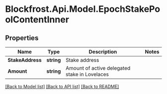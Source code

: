 # Blockfrost.Api.Model.EpochStakePoolContentInner
## Properties

Name | Type | Description | Notes
------------ | ------------- | ------------- | -------------
**StakeAddress** | **string** | Stake address | 
**Amount** | **string** | Amount of active delegated stake in Lovelaces | 

[[Back to Model list]](../README.md#documentation-for-models) [[Back to API list]](../README.md#documentation-for-api-endpoints) [[Back to README]](../README.md)

